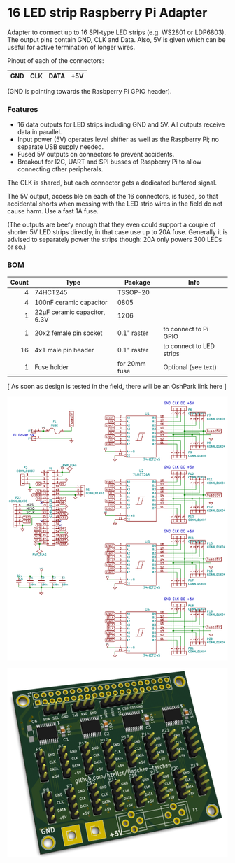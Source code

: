 16 LED strip Raspberry Pi Adapter
=================================

Adapter to connect up to 16 SPI-type LED strips (e.g. WS2801 or LDP6803). The output pins
contain GND, CLK and Data. Also, 5V is given which can be useful for active termination of
longer wires.

Pinout of each of the connectors:

GND | CLK | DATA | +5V
---:|:---:|:----:|:---

(GND is pointing towards the Rasbperry Pi GPIO header).

### Features

* 16 data outputs for LED strips including GND and 5V. All outputs receive data in parallel.
* Input power (5V) operates level shifter as well as the Raspberry Pi; no separate USB supply
  needed.
* Fused 5V outputs on connectors to prevent accidents.
* Breakout for I2C, UART and SPI busses of Raspberry Pi to allow connecting other peripherals.

The CLK is shared, but each connector gets a dedicated buffered signal.

The 5V output, accessible on each of the 16 connectors, is fused, so that accidental shorts when
messing with the LED strip wires in the field do not cause harm. Use a fast 1A fuse.

(The outputs are beefy enough that they even could support a couple of shorter
5V LED strips directly, in that case use up to 20A fuse. Generally it is
advised to separately power the strips though: 20A only powers 300 LEDs
or so.)

### BOM
Count | Type                        | Package     | Info
-----:|-----------------------------|-------------|------------
    4 | 74HCT245                    | TSSOP-20
    4 | 100nF ceramic capacitor     | 0805
    1 | 22µF ceramic capacitor, 6.3V| 1206
    1 | 20x2 female pin socket      | 0.1" raster  | to connect to Pi GPIO
   16 | 4x1 male pin header         | 0.1" raster  | to connect to LED strips
    1 | Fuse holder                 | for 20mm fuse| Optional (see text)

[ As soon as design is tested in the field, there will be an OshPark link here ]

![](../img/pi-adapter-sch.png)

![](../img/pi-adapter-pcb.png)
